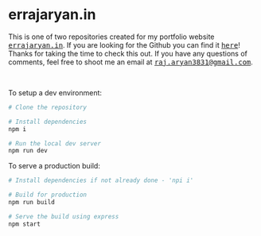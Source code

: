 # errajaryan.in

This is one of two repositories created for my portfolio website <a href="https://demo.errajaryan.in/"><samp>errajaryan.in</samp></a>. If you are looking for the Github you can find it <a href="https://github.com/er-raj-aryan"><samp>here</samp></a>! Thanks for taking the time to check this out. If you have any questions of comments, feel free to shoot me an email at <samp><a href="mailto:raj.aryan3831@gmail.com">raj.aryan3831@gmail.com</a></samp>.

<br>

To setup a dev environment:

```bash
# Clone the repository

# Install dependencies 
npm i

# Run the local dev server
npm run dev
```

To serve a production build:

```bash
# Install dependencies if not already done - 'npi i'

# Build for production
npm run build

# Serve the build using express
npm start
```
